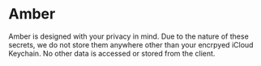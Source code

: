 # Amber
Amber is designed with your privacy in mind. Due to the nature of these secrets, we do not store them anywhere other than your encrpyed iCloud Keychain. No other data is accessed or stored from the client.

